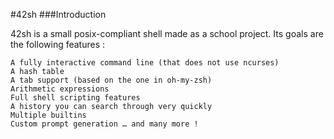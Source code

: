 #42sh
###Introduction

42sh is a small posix-compliant shell made as a school project. Its goals are the following features :

    A fully interactive command line (that does not use ncurses)
    A hash table
    A tab support (based on the one in oh-my-zsh)
    Arithmetic expressions
    Full shell scripting features
    A history you can search through very quickly
    Multiple builtins
    Custom prompt generation … and many more !
